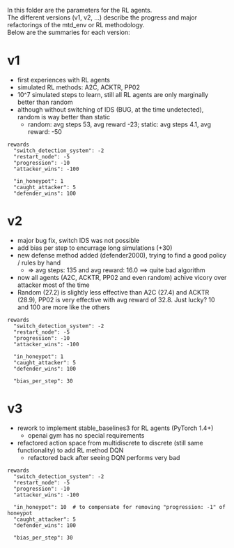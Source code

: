 In this folder are the parameters for the RL agents. <br>
The different versions (v1, v2, ...) describe the progress and major refactorings of the mtd_env or RL methodology. <br>
Below are the summaries for each version: <p>

# v1
- first experiences with RL agents
- simulated RL methods: A2C, ACKTR, PP02
- 10^7 simulated steps to learn, still all RL agents are only marginally better than random
- although without switching of IDS (BUG, at the time undetected), random is way better than static
  - random: avg steps 53, avg reward -23; static: avg steps 4.1, avg reward: -50
```
rewards
  "switch_detection_system": -2
  "restart_node": -5
  "progression": -10
  "attacker_wins": -100

  "in_honeypot": 1
  "caught_attacker": 5
  "defender_wins": 100
```

# v2
- major bug fix, switch IDS was not possible
- add bias per step to encurrage long simulations (+30)
- new defense method added (defender2000), trying to find a good policy / rules by hand 
  - => avg steps: 135 and avg reward: 16.0 ==> quite bad algorithm
- now all agents (A2C, ACKTR, PP02 and even random) achive vicory over attacker most of the time
- Random (27.2) is slightly less effective than A2C (27.4) and ACKTR (28.9), PP02 is very effective with avg reward of 
    32.8. Just lucky? 10 and 100 are more like the others
```
rewards
  "switch_detection_system": -2
  "restart_node": -5
  "progression": -10
  "attacker_wins": -100

  "in_honeypot": 1
  "caught_attacker": 5
  "defender_wins": 100

  "bias_per_step": 30
```

# v3
- rework to implement stable_baselines3 for RL agents (PyTorch 1.4+)
  - openai gym has no special requirements
- refactored action space from multidiscrete to discrete (still same functionality) to add RL method DQN
  - refactored back after seeing DQN performs very bad
```
rewards
  "switch_detection_system": -2
  "restart_node": -5
  "progression": -10
  "attacker_wins": -100

  "in_honeypot": 10  # to compensate for removing "progression: -1" of honeypot
  "caught_attacker": 5
  "defender_wins": 100

  "bias_per_step": 30
```